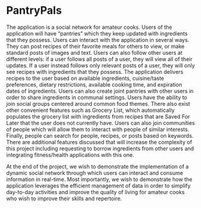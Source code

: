 # PantryPals

The application is a social network for amateur cooks. Users of the application will have “pantries” which
they keep updated with ingredients that they possess. Users can interact with the application in several ways. They can post 
recipes of their favorite meals for others to view, or make standard posts of images and text. Users can also follow other 
users at different levels: if a user follows all posts of a user, they will view all of their updates. If a user instead follows only relevant posts of a user, they will only see recipes with ingredients that they possess. The application delivers recipes to the user based on available ingredients, cuisine/taste preferences, dietary restrictions, available cooking time, and expiration dates of ingredients. Users can also create joint pantries with other users in order to share ingredients in communal settings. Users have the ability to join social groups centered around common food themes. There also exist other convenient features such as Grocery List, which automatically populates the grocery list with ingredients from recipes that are Saved For Later that the user does not currently have. Users can also join communities of people which will allow them to interact with people of similar interests. Finally, people can search for people, recipes, or posts based on keywords. There are additional features discussed that will increase the complexity of this project including requesting to borrow ingredients from other users and integrating fitness/health applications with this one.

At the end of the project, we wish to demonstrate the implementation of a dynamic social network through which users can interact and consume information in real-time. Most importantly, we wish to demonstrate how the application leverages the efficient management of data in order to simplify day-to-day activities and improve the quality of living for amateur cooks who wish to improve their skills and repertoire.
